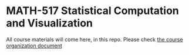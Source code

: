 
<!-- README.md is generated from README.Rmd. Please edit that file -->

# MATH-517 Statistical Computation and Visualization

<!-- badges: start -->
<!-- badges: end -->

All course materials will come here, in this repo. Please check [the
course organization document](/Manuals/01_Organization.html)
